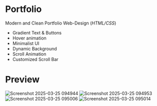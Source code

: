 # Portfolio
Modern and Clean Portfolio Web-Design (_HTML/CSS_)
* Gradient Text & Buttons
* Hover animation
* Minimalist UI
* Dynamic Background
* Scroll Animation
* Customized Scroll Bar

# **Preview**

![Screenshot 2025-03-25 094944](https://github.com/user-attachments/assets/c7ed8e4b-b421-4555-b285-1e66b1dbf1a3)
![Screenshot 2025-03-25 094953](https://github.com/user-attachments/assets/9c67e678-0f41-4b79-9023-78ccbf09c047)
![Screenshot 2025-03-25 095006](https://github.com/user-attachments/assets/2df262fa-b0ca-47ae-b86d-2de4c7f79f8b)
![Screenshot 2025-03-25 095014](https://github.com/user-attachments/assets/d0997a76-2310-4fed-868d-0554eecb1622)
